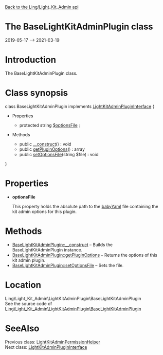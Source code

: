 [Back to the Ling/Light_Kit_Admin api](https://github.com/lingtalfi/Light_Kit_Admin/blob/master/doc/api/Ling/Light_Kit_Admin.md)



The BaseLightKitAdminPlugin class
================
2019-05-17 --> 2021-03-19






Introduction
============

The BaseLightKitAdminPlugin class.



Class synopsis
==============


class <span class="pl-k">BaseLightKitAdminPlugin</span> implements [LightKitAdminPluginInterface](https://github.com/lingtalfi/Light_Kit_Admin/blob/master/doc/api/Ling/Light_Kit_Admin/LightKitAdminPlugin/LightKitAdminPluginInterface.md) {

- Properties
    - protected string [$optionsFile](#property-optionsFile) ;

- Methods
    - public [__construct](https://github.com/lingtalfi/Light_Kit_Admin/blob/master/doc/api/Ling/Light_Kit_Admin/LightKitAdminPlugin/BaseLightKitAdminPlugin/__construct.md)() : void
    - public [getPluginOptions](https://github.com/lingtalfi/Light_Kit_Admin/blob/master/doc/api/Ling/Light_Kit_Admin/LightKitAdminPlugin/BaseLightKitAdminPlugin/getPluginOptions.md)() : array
    - public [setOptionsFile](https://github.com/lingtalfi/Light_Kit_Admin/blob/master/doc/api/Ling/Light_Kit_Admin/LightKitAdminPlugin/BaseLightKitAdminPlugin/setOptionsFile.md)(string $file) : void

}




Properties
=============

- <span id="property-optionsFile"><b>optionsFile</b></span>

    This property holds the absolute path to the [babyYaml](https://github.com/lingtalfi/BabyYaml) file containing the kit admin options
    for this plugin.
    
    



Methods
==============

- [BaseLightKitAdminPlugin::__construct](https://github.com/lingtalfi/Light_Kit_Admin/blob/master/doc/api/Ling/Light_Kit_Admin/LightKitAdminPlugin/BaseLightKitAdminPlugin/__construct.md) &ndash; Builds the BaseLightKitAdminPlugin instance.
- [BaseLightKitAdminPlugin::getPluginOptions](https://github.com/lingtalfi/Light_Kit_Admin/blob/master/doc/api/Ling/Light_Kit_Admin/LightKitAdminPlugin/BaseLightKitAdminPlugin/getPluginOptions.md) &ndash; Returns the options of this kit admin plugin.
- [BaseLightKitAdminPlugin::setOptionsFile](https://github.com/lingtalfi/Light_Kit_Admin/blob/master/doc/api/Ling/Light_Kit_Admin/LightKitAdminPlugin/BaseLightKitAdminPlugin/setOptionsFile.md) &ndash; Sets the file.





Location
=============
Ling\Light_Kit_Admin\LightKitAdminPlugin\BaseLightKitAdminPlugin<br>
See the source code of [Ling\Light_Kit_Admin\LightKitAdminPlugin\BaseLightKitAdminPlugin](https://github.com/lingtalfi/Light_Kit_Admin/blob/master/LightKitAdminPlugin/BaseLightKitAdminPlugin.php)



SeeAlso
==============
Previous class: [LightKitAdminPermissionHelper](https://github.com/lingtalfi/Light_Kit_Admin/blob/master/doc/api/Ling/Light_Kit_Admin/Helper/LightKitAdminPermissionHelper.md)<br>Next class: [LightKitAdminPluginInterface](https://github.com/lingtalfi/Light_Kit_Admin/blob/master/doc/api/Ling/Light_Kit_Admin/LightKitAdminPlugin/LightKitAdminPluginInterface.md)<br>
